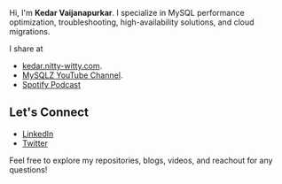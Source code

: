 Hi, I'm **Kedar Vaijanapurkar**. 
I specialize in MySQL performance optimization, troubleshooting, high-availability solutions, and cloud migrations.

I share at
- [kedar.nitty-witty.com](https://kedar.nitty-witty.com/blog/). 
- [MySQLZ YouTube Channel](https://www.youtube.com/@mysqlz). 
- [Spotify Podcast](https://open.spotify.com/show/6ndYU0ULlgOt4tRT9oFcwf)
 

## Let's Connect

- [LinkedIn](https://www.linkedin.com/in/kedarvaijanapurkar)  
- [Twitter](https://twitter.com/theGhost_k8)  


Feel free to explore my repositories, blogs, videos, and reachout for any questions!
